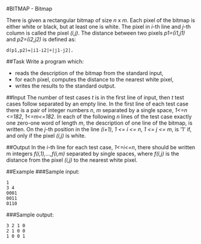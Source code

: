 #BITMAP - Bitmap

There is given a rectangular bitmap of size _n_ x _m_. Each pixel of the bitmap is either white or black, but at least one is white. The pixel in _i_-th line and _j_-th column is called the pixel _(i,j)_. The distance between two pixels _p1=(i1,j1)_ and _p2=(i2,j2)_ is defined as:

    d(p1,p2)=|i1-i2|+|j1-j2|.

##Task
Write a program which:

- reads the description of the bitmap from the standard input,
- for each pixel, computes the distance to the nearest white pixel,
- writes the results to the standard output.

##Input
The number of test cases _t_ is in the first line of input, then _t_ test cases follow separated by an empty line. In the first line of each test case there is a pair of integer numbers _n_, _m_ separated by a single space, _1<=n <=182_, _1<=m<=182_. In each of the following _n_ lines of the test case exactly one zero-one word of length _m_, the description of one line of the bitmap, is written. On the _j_-th position in the line _(i+1)_, _1 <= i <= n_, _1 <= j <= m_, is '1' if, and only if the pixel _(i,j)_ is white.

##Output
In the _i_-th line for each test case, _1<=i<=n_, there should be written m integers _f(i,1),...,f(i,m)_ separated by single spaces, where _f(i,j)_ is the distance from the pixel _(i,j)_ to the nearest white pixel.

##Example
###Sample input:

    1
    3 4
    0001
    0011
    0110

###Sample output:

    3 2 1 0
    2 1 0 0
    1 0 0 1

